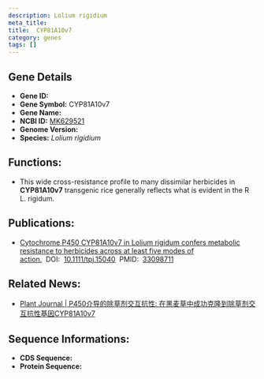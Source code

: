 ```yaml
---
description: Lolium rigidium
meta_title:
title:  CYP81A10v7
category: genes
tags: []
---
```


## Gene Details
- **Gene ID:**	[]()
- **Gene Symbol:**  CYP81A10v7
- **Gene Name:** 
- **NCBI ID:** [MK629521](https://www.ncbi.nlm.nih.gov/gene/?term=MK629521)
- **Genome Version:** []()
- **Species:** *Lolium rigidium*

## Functions:
   - This wide cross-resistance profile to many dissimilar herbicides in **CYP81A10v7** transgenic rice generally reflects what is evident in the R L. rigidum.

## Publications:
   - [Cytochrome P450 CYP81A10v7 in Lolium rigidum confers metabolic resistance to herbicides across at least five modes of action.]( https://onlinelibrary.wiley.com/doi/10.1111/tpj.15040)&nbsp;&nbsp;DOI:&nbsp;&nbsp;[10.1111/tpj.15040](https://onlinelibrary.wiley.com/doi/10.1111/tpj.15040)&nbsp;&nbsp;PMID:&nbsp;&nbsp;[33098711](https://pubmed.ncbi.nlm.nih.gov/33098711/)

## Related News:
   - [Plant Journal | P450介导的除草剂交互抗性: 在黑麦草中成功克隆到除草剂交互抗性基因CYP81A10v7](https://mp.weixin.qq.com/s?__biz=Mzg3MDEwNDEyMg==&mid=2247499434&idx=5&sn=f3ab3ea6a18fbc372314500073e9a0ef&chksm=ce9053fff9e7dae9d62a52726d6da6ab22489a41c19b047772bc70dd23a6395f4638189c9ab4&scene=27#wechat_redirect)

## Sequence Informations:
- **CDS Sequence:**
- **Protein Sequence:**
